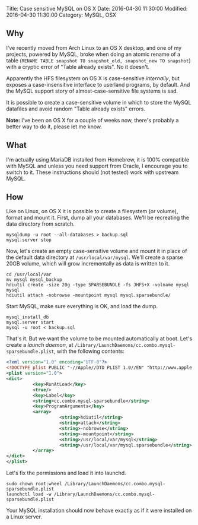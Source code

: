 Title: Case sensitive MySQL on OS X
Date: 2016-04-30 11:30:00
Modified: 2016-04-30 11:30:00
Category: MySQL, OSX

## Why

I've recently moved from Arch Linux to an OS X desktop, and one of my projects, powered by MySQL, broke when doing an atomic rename of a table (`RENAME TABLE snapshot TO snapshot_old, snapshot_new TO snapshot`) with a cryptic error of "Table already exists". No it doesn't.

Apparently the HFS filesystem on OS X is case-sensitive _internally_, but exposes a case-insensitive interface to userland programs, by default. And the MySQL support story of almost-case-sensitive file systems is sad.

It is possible to create a case-sensitive volume in which to store the MySQL datafiles and avoid random "Table already exists" errors.

**Note:** I've been on OS X for a couple of weeks now, there's probably a better way to do it, please let me know.

## What

I'm actually using MariaDB installed from Homebrew, it is 100% compatible with MySQL and unless you need support from Oracle, I encourage you to switch to it. These instructions should (not tested) work with upstream MySQL.

## How

Like on Linux, on OS X it is possible to create a filesystem (or volume), format and mount it.
First, dump all your databases. We'll be recreating the data directory from scratch.

    mysqldump -u root --all-databases > backup.sql
    mysql.server stop

Now, let's create an empty case-sensitive volume and mount it in place of the default data directory at `/usr/local/var/mysql`. We'll create a sparse 20GB volume, which will grow incrementally as data is written to it.

    cd /usr/local/var
    mv mysql mysql_backup
    hdiutil create -size 20g -type SPARSEBUNDLE -fs JHFS+X -volname mysql mysql
    hdiutil attach -nobrowse -mountpoint mysql mysql.sparsebundle/

Start MySQL, make sure everything is OK, and load the dump.

    mysql_install_db
    mysql.server start
    mysql -u root < backup.sql

That's it. But we want the volume to be mounted automatically at boot. Let's create a _launch daemon_, at `/Library/LaunchDaemons/cc.combo.mysql-sparsebundle.plist`, with the following contents:

```xml
<?xml version="1.0" encoding="UTF-8"?>
<!DOCTYPE plist PUBLIC "-//Apple//DTD PLIST 1.0//EN" "http://www.apple.com/DTDs/PropertyList-1.0.dtd">
<plist version="1.0">
<dict>
          <key>RunAtLoad</key>
          <true/>
          <key>Label</key>
          <string>cc.combo.mysql-sparsebundle</string>
          <key>ProgramArguments</key>
          <array>
                    <string>hdiutil</string>
                    <string>attach</string>
                    <string>-nobrowse</string>
                    <string>-mountpoint</string>
                    <string>/usr/local/var/mysql</string>
                    <string>/usr/local/var/mysql.sparsebundle</string>
          </array>
</dict>
</plist>
```

Let's fix the permissions and load it into launchd.

    sudo chown root:wheel /Library/LaunchDaemons/cc.combo.mysql-sparsebundle.plist
    launchctl load -w /Library/LaunchDaemons/cc.combo.mysql-sparsebundle.plist

Your MySQL installation should now behave exactly as if it were installed on a Linux server.
